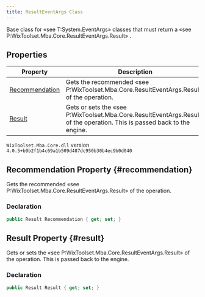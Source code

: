 ```yaml
---
title: ResultEventArgs Class
---
```

Base class for «see T:System.EventArgs» classes that must return a «see P:WixToolset.Mba.Core.ResultEventArgs.Result» .
## Properties
| Property | Description |
| ------ | ----------- |
| [Recommendation](#recommendation) | Gets the recommended «see P:WixToolset.Mba.Core.ResultEventArgs.Result» of the operation. |
| [Result](#result) | Gets or sets the «see P:WixToolset.Mba.Core.ResultEventArgs.Result» of the operation. This is passed back to the engine. |
`WixToolset.Mba.Core.dll` version `4.0.5+b9b2f1b4c69a1b509d487dc950b30b4ec9b0d040`
## Recommendation Property {#recommendation}
Gets the recommended «see P:WixToolset.Mba.Core.ResultEventArgs.Result» of the operation.
### Declaration
```cs
public Result Recommendation { get; set; }
```
## Result Property {#result}
Gets or sets the «see P:WixToolset.Mba.Core.ResultEventArgs.Result» of the operation. This is passed back to the engine.
### Declaration
```cs
public Result Result { get; set; }
```
